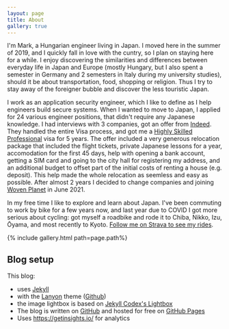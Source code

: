 ```yaml
---
layout: page
title: About
gallery: true
---
```


I'm Mark, a Hungarian engineer living in Japan. I moved here in the summer of 2019, and I quickly fall in love with the cuntry, so I plan on staying here for a while. I enjoy discovering the similarities and differences between everyday life in Japan and Europe (mostly Hungary, but I also spent a semester in Germany and 2 semesters in Italy during my university studies), should it be about transportation, food, shopping or religion. Thus I try to stay away of the foreigner bubble and discover the less touristic Japan.

I work as an application security engineer, which I like to define as I help engineers build secure systems. When I wanted to move to Japan, I applied for 24 various engineer positions, that didn't require any Japanese knowledge. I had interviews with 3 companies, got an offer from [Indeed](https://www.indeed.com/). They handled the entire Visa process, and got me a [Highly Skilled Professional](https://www.mofa.go.jp/j_info/visit/visa/long/visa16.html) visa for 5 years. The offer included a very generous relocation package that included the flight tickets, private Japanese lessons for a year, accomodation for the first 45 days, help with opening a bank account, getting a SIM card and going to the city hall for registering my address, and an additional budget to offset part of the initial costs of renting a house (e.g. deposit). This help made the whole relocation as seemless and easy as possible. After almost 2 years I decided to change companies and joining [Woven Planet](https://www.woven-planet.global/) in June 2021.

In my free time I like to explore and learn about Japan. I've been commuting to work by bike for a few years now, and last year due to COVID I got more serious about cycling: got myself a roadbike and rode it to Chiba, Nikko, Izu, Ōyama, and most recently to Kyoto. [Follow me on Strava to see my rides](https://www.strava.com/athletes/45869674).

{% include gallery.html path=page.path%}


## Blog setup

This blog:

* uses [Jekyll](https://jekyllrb.com)
* with the [Lanyon](http://lanyon.getpoole.com) theme ([Github](https://github.com/poole/lanyon))
* the image lightbox is based on [Jekyll Codex's Lightbox](https://jekyllcodex.org/without-plugin/lightbox/)
* The blog is written on [GitHub](https://github.com/markszabo/markszabo.github.io) and hosted for free on [GitHub Pages](https://pages.github.com)
* Uses https://getinsights.io/ for analytics
